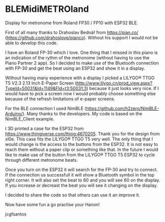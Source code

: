 # BLEMidiMETROland
Display for metronome from Roland FP30 / FP10 with ESP32 BLE.

First of all many thanks to Drahoslav Bednář from https://pian.co/ (https://github.com/drahoslove/pianco). Without his support I would not be able to develop this code.

I have an Roland FP-30 which I love.
One thing that I missed in this piano is an indication of the rythm of the metronome (without having to use the Piano Partner 2 app). So I decided to make use of the Bluetooth connection with FP-30 and get the beat using an ESP32 and show it in a display.

Without having many experience with a display I picked a LILYGO® TTGO T5 V2.3 2.13 Inch E-Paper Screen (http://www.lilygo.cn/prod_view.aspx?TypeId=50031&Id=1149&FId=t3:50031:3) because it just looks very nice. If I would have to pick a screen now I would probably choose something else because of the refresh limitations of e-paper screens.

For the BLE connection I used NimBLE (https://github.com/h2zero/NimBLE-Arduino/). Many thanks to the developers. My code is based on the NimBLE_Client example.

I 3D printed a case for the ESP32 from https://www.thingiverse.com/thing:4670205. Thank you for the design from xl0e. This case fits the LILYGO® TTGO T5 very well. The only thing that I would change is the access to the buttons from the ESP32. It is not easy to reach them without a paper clip or something like that. In the future I would like to make use of the button from the LILYGO® TTGO T5 ESP32 to cycle through different metronome beats.

Once you turn on the ESP32 it will search for the FP-30 and try to connect. If the connection us successfull it will show a Bluetooth symbol in the top right corner. It will also set the beat to 60 and you will see 60 on the display. If you increase or decreast the beat you will see it changing on the display.

I decided to share the code so that others can use it an improve it.

Now have some fun a go practise your Hanon!

jcgfsantos

